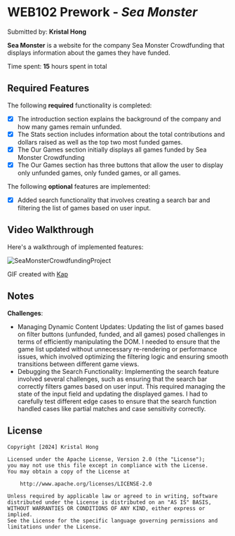 # WEB102 Prework - *Sea Monster*

Submitted by: **Kristal Hong**

**Sea Monster** is a website for the company Sea Monster Crowdfunding that displays information about the games they have funded.

Time spent: **15** hours spent in total

## Required Features

The following **required** functionality is completed:

* [x] The introduction section explains the background of the company and how many games remain unfunded.
* [x] The Stats section includes information about the total contributions and dollars raised as well as the top two most funded games.
* [x] The Our Games section initially displays all games funded by Sea Monster Crowdfunding
* [x] The Our Games section has three buttons that allow the user to display only unfunded games, only funded games, or all games.

The following **optional** features are implemented:

* [x] Added search functionality that involves creating a search bar and filtering the list of games based on user input.

## Video Walkthrough

Here's a walkthrough of implemented features:


![SeaMonsterCrowdfundingProject](https://github.com/user-attachments/assets/ec5d6e41-9ff4-43b2-ad39-41d2346867dc)


<!-- Replace this with whatever GIF tool you used! -->
GIF created with [Kap](https://getkap.co/)
<!-- Recommended tools:
[Kap](https://getkap.co/) for macOS
[ScreenToGif](https://www.screentogif.com/) for Windows
[peek](https://github.com/phw/peek) for Linux. -->

## Notes

**Challenges**:
* Managing Dynamic Content Updates: Updating the list of games based on filter buttons (unfunded, funded, and all games) posed challenges in terms of efficiently manipulating the DOM. I needed to ensure that the game list updated without unnecessary re-rendering or performance issues, which involved optimizing the filtering logic and ensuring smooth transitions between different game views.
* Debugging the Search Functionality: Implementing the search feature involved several challenges, such as ensuring that the search bar correctly filters games based on user input. This required managing the state of the input field and  updating the displayed games. I had to carefully test different edge cases to ensure that the search function handled cases like partial matches and case sensitivity correctly.

## License

    Copyright [2024] Kristal Hong

    Licensed under the Apache License, Version 2.0 (the "License");
    you may not use this file except in compliance with the License.
    You may obtain a copy of the License at

        http://www.apache.org/licenses/LICENSE-2.0

    Unless required by applicable law or agreed to in writing, software
    distributed under the License is distributed on an "AS IS" BASIS,
    WITHOUT WARRANTIES OR CONDITIONS OF ANY KIND, either express or implied.
    See the License for the specific language governing permissions and
    limitations under the License.
